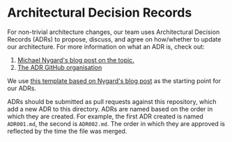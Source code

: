 # Architectural Decision Records

For non-trivial architecture changes, our team uses Architectural Decision
Records (ADRs) to propose, discuss, and agree on how/whether to update our
architecture. For more information on what an ADR is, check out:

1. [Michael Nygard's blog post on the topic.](https://cognitect.com/blog/2011/11/15/documenting-architecture-decisions)
2. [The ADR GitHub organisation](https://adr.github.io)

We use [this template based on Nygard's blog post](https://github.com/joelparkerhenderson/architecture_decision_record/blob/master/adr_template_by_michael_nygard.md)
as the starting point for our ADRs.

ADRs should be submitted as pull requests against this repository, which add a
new ADR to this directory. ADRs are named based on the order in which they are
created. For example, the first ADR created is named `ADR001.md`, the second is
`ADR002.md`. The order in which they are approved is reflected by the time the
file was merged.
